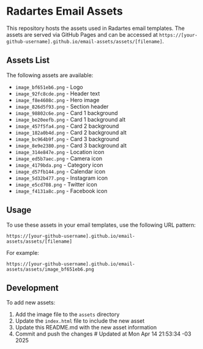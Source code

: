 # Radartes Email Assets

This repository hosts the assets used in Radartes email templates. The assets are served via GitHub Pages and can be accessed at `https://[your-github-username].github.io/email-assets/assets/[filename]`.

## Assets List

The following assets are available:

- `image_bf651eb6.png` - Logo
- `image_92fc8cde.png` - Header text
- `image_f8e4608c.png` - Hero image
- `image_826d5f93.png` - Section header
- `image_98802c6e.png` - Card 1 background
- `image_be20eefb.png` - Card 1 background alt
- `image_457f5fa4.png` - Card 2 background
- `image_182a0b4d.png` - Card 2 background alt
- `image_bc964b9f.png` - Card 3 background
- `image_8e9e2380.png` - Card 3 background alt
- `image_314e847e.png` - Location icon
- `image_ed5b7aec.png` - Camera icon
- `image_4179bda.png` - Category icon
- `image_d57fb144.png` - Calendar icon
- `image_5d32b477.png` - Instagram icon
- `image_e5cd708.png` - Twitter icon
- `image_f4131a8c.png` - Facebook icon

## Usage

To use these assets in your email templates, use the following URL pattern:

```
https://[your-github-username].github.io/email-assets/assets/[filename]
```

For example:
```
https://[your-github-username].github.io/email-assets/assets/image_bf651eb6.png
```

## Development

To add new assets:
1. Add the image file to the `assets` directory
2. Update the `index.html` file to include the new asset
3. Update this README.md with the new asset information
4. Commit and push the changes # Updated at Mon Apr 14 21:53:34 -03 2025
